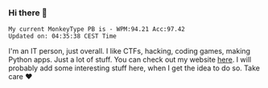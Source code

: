 ### Hi there 👋
<!-- PB START -->
```
My current MonkeyType PB is - WPM:94.21 Acc:97.42
Updated on: 04:35:38 CEST Time
```
<!-- PB END -->
I'm an IT person, just overall. I like CTFs, hacking, coding games, making Python apps. Just a lot of stuff.
You can check out my website [here](https://skill3472.github.io/).
I will probably add some interesting stuff here, when I get the idea to do so. Take care ❤️
